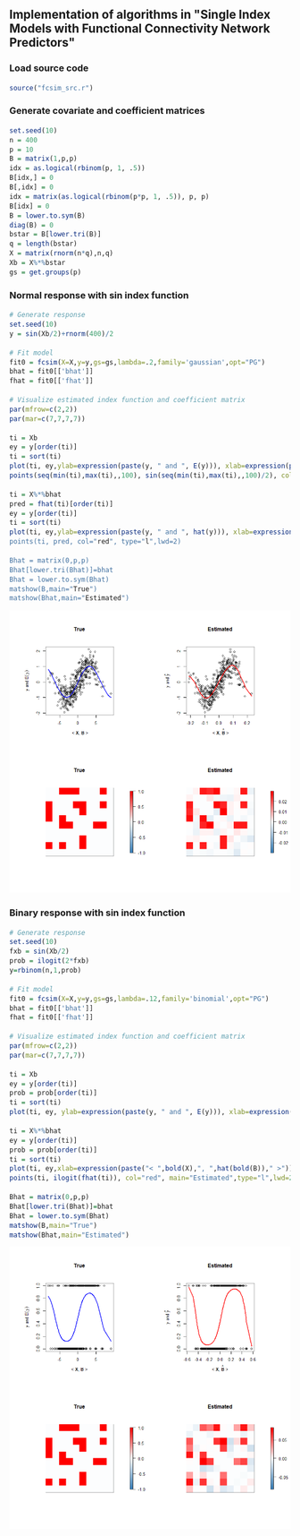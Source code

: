 ## Implementation of algorithms in "Single Index Models with Functional Connectivity Network Predictors"

### Load source code

``` r
source("fcsim_src.r")
```

### Generate covariate and coefficient matrices

``` r
set.seed(10)
n = 400
p = 10
B = matrix(1,p,p)
idx = as.logical(rbinom(p, 1, .5))
B[idx,] = 0
B[,idx] = 0
idx = matrix(as.logical(rbinom(p*p, 1, .5)), p, p)
B[idx] = 0
B = lower.to.sym(B)
diag(B) = 0
bstar = B[lower.tri(B)]
q = length(bstar)
X = matrix(rnorm(n*q),n,q)
Xb = X%*%bstar
gs = get.groups(p)
```

### Normal response with sin index function

``` r
# Generate response
set.seed(10)
y = sin(Xb/2)+rnorm(400)/2

# Fit model
fit0 = fcsim(X=X,y=y,gs=gs,lambda=.2,family='gaussian',opt="PG")
bhat = fit0[['bhat']]
fhat = fit0[['fhat']]

# Visualize estimated index function and coefficient matrix
par(mfrow=c(2,2))
par(mar=c(7,7,7,7))

ti = Xb
ey = y[order(ti)]
ti = sort(ti)
plot(ti, ey,ylab=expression(paste(y, " and ", E(y))), xlab=expression(paste(" < ",bold(X),", ",bold(B)," >")), main="True")
points(seq(min(ti),max(ti),,100), sin(seq(min(ti),max(ti),,100)/2), col="blue", type="l",lwd=2)

ti = X%*%bhat
pred = fhat(ti)[order(ti)]
ey = y[order(ti)]
ti = sort(ti)
plot(ti, ey,ylab=expression(paste(y, " and ", hat(y))), xlab=expression(paste(" < ",bold(X),", ",hat(bold(B))," >')), main="Estimated")
points(ti, pred, col="red", type="l",lwd=2)

Bhat = matrix(0,p,p)
Bhat[lower.tri(Bhat)]=bhat
Bhat = lower.to.sym(Bhat)
matshow(B,main="True")
matshow(Bhat,main="Estimated")
```

![](code_illustration_files/figure-gfm/unnamed-chunk-3-1.png)<!-- -->

### Binary response with sin index function

``` r
# Generate response
set.seed(10)
fxb = sin(Xb/2)
prob = ilogit(2*fxb)
y=rbinom(n,1,prob)

# Fit model
fit0 = fcsim(X=X,y=y,gs=gs,lambda=.12,family='binomial',opt="PG")
bhat = fit0[['bhat']]
fhat = fit0[['fhat']]

# Visualize estimated index function and coefficient matrix
par(mfrow=c(2,2))
par(mar=c(7,7,7,7))

ti = Xb
ey = y[order(ti)]
prob = prob[order(ti)]
ti = sort(ti)
plot(ti, ey, ylab=expression(paste(y, " and ", E(y))), xlab=expression(paste("< ",bold(X),", ",bold(B)," >")), main="True"); points(ti, prob, col="blue", type="l",lwd=2)

ti = X%*%bhat
ey = y[order(ti)]
prob = prob[order(ti)]
ti = sort(ti)
plot(ti, ey,xlab=expression(paste("< ",bold(X),", ",hat(bold(B))," >")),ylab=expression(paste(y, " and ", hat(y))), main="Estimated"); 
points(ti, ilogit(fhat(ti)), col="red", main="Estimated",type="l",lwd=2);

Bhat = matrix(0,p,p)
Bhat[lower.tri(Bhat)]=bhat
Bhat = lower.to.sym(Bhat)
matshow(B,main="True")
matshow(Bhat,main="Estimated")
```

![](code_illustration_files/figure-gfm/unnamed-chunk-4-1.png)<!-- -->
